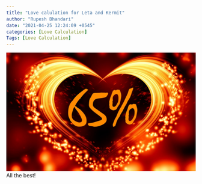 ```yaml
---
title: "Love calulation for Leta and Kermit"
author: "Rupesh Bhandari"
date: "2021-04-25 12:24:09 +0545"
categories: [Love Calculation]
Tags: [Love Calculation]
---
```


![Match Picture](/assets/img/lovecal/Leta-Kermit.jpg)
All the best!
    